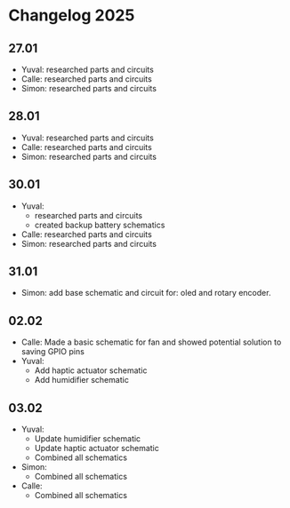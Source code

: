 # Changelog 2025
## 27.01
- Yuval: researched parts and circuits
- Calle: researched parts and circuits
- Simon: researched parts and circuits
## 28.01
- Yuval: researched parts and circuits
- Calle: researched parts and circuits
- Simon: researched parts and circuits
## 30.01
- Yuval: 
  - researched parts and circuits
  - created backup battery schematics
- Calle: researched parts and circuits
- Simon: researched parts and circuits
## 31.01
- Simon: add base schematic and circuit for: oled and rotary encoder.
## 02.02
- Calle: Made a basic schematic for fan and showed potential solution to saving GPIO pins
- Yuval:
  - Add haptic actuator schematic
  - Add humidifier schematic
## 03.02
- Yuval:
  - Update humidifier schematic
  - Update haptic actuator schematic
  - Combined all schematics
- Simon:
  - Combined all schematics
- Calle:
  - Combined all schematics